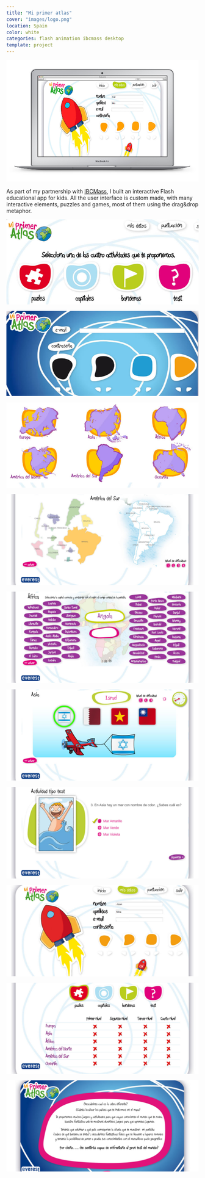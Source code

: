 ```yaml
---
title: "Mi primer atlas"
cover: "images/logo.png"
location: Spain
color: white
categories: flash animation ibcmass desktop
template: project
---
```


![](./images/1.jpg)

As part of my partnership with [IBCMass](http://www.ibcmass.com/), I built an interactive Flash educational app for kids. All the user interface is custom made, with many interactive elements, puzzles and games, most of them using the drag&drop metaphor.

![](./images/2.jpg)

![](./images/3.jpg)

![](./images/4.jpg)

![](./images/5.jpg)

![](./images/6.jpg)

![](./images/7.jpg)

![](./images/8.jpg)

![](./images/9.jpg)

![](./images/10.jpg)

![](./images/11.jpg)
